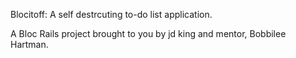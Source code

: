 Blocitoff: A self destrcuting to-do list application.

A Bloc Rails project brought to you by jd king and mentor, Bobbilee Hartman.